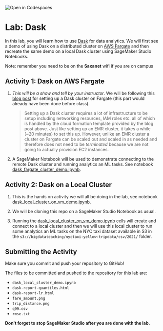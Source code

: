 ![Open in Codespaces](https://classroom.github.com/assets/open-in-codespaces-abfff4d4e15f9e1bd8274d9a39a0befe03a0632bb0f153d0ec72ff541cedbe34.svg)
# Lab: Dask

In this lab, you will learn how to use [Dask](dask.org) for data analytics. We will first see a demo of using Dask on a distributed cluster on [AWS Fargate](https://aws.amazon.com/fargate/) and then recreate the same demo on a local Dask cluster using SageMaker Studio Notebooks.

Note: remember you need to be on the **Saxanet** wifi if you are on campus

## Activity 1: Dask on AWS Fargate

1. *This will be a show and tell by your instructor*. We will be following this [blog post](https://aws.amazon.com/blogs/machine-learning/machine-learning-on-distributed-dask-using-amazon-sagemaker-and-aws-fargate/) for setting up a Dask cluster on Fargate (this part would already have been done before class).

   >Setting up a Dask cluster requires a lot of infrastructure to be setup including networking resources, IAM roles etc. all of which is handled by the cloud formation template provided by the blog post above. Just like setting up an EMR cluster, it takes a while (~20 minutes) to set this up. However, unlike an EMR cluster a cluster on Fargate can be scaled out and scaled in as needed and therefore does not need to be _terminated_ because we are not going to actually provision EC2 instances.

1. A SageMaker Notebook will be used to demonstrate connecting to the remote Dask cluster and running analytics an ML tasks. See notebook [dask_fargate_cluster_demo.ipynb](dask_fargate_cluster_demo.ipynb).

## Activity 2: Dask on a Local Cluster

1. This is the hands on activity we will all be doing in the lab, see notebook [dask_local_cluster_on_vm_demo.ipynb](dask_local_cluster_on_vm_demo.ipynb).

1. We will be cloning this repo on a SageMaker Studio Notebook as usual.

1. Running the  [dask_local_cluster_on_vm_demo.ipynb](dask_local_cluster_on_vm_demo.ipynb) cells will create and connect to a local cluster and then we will use this local cluster to run some analytics an ML tasks on the NYC taxi dataset available in S3 in the `s3://bigdatateaching/nyctaxi-yellow-tripdata/csv/2021/` folder.

## Submitting the Activity

Make sure you commit and push your repository to GitHub!


The files to be committed and pushed to the repository for this lab are:

* `dask_local_cluster_demo.ipynb`
* `dask-report-quantiles.html`
* `dask-report-lr.html`
* `fare_amount.png`
* `trip_distance.png`
* `q99.csv`
* `rmse.txt`


**Don't forget to stop SageMaker Studio after you are done with the lab.**
